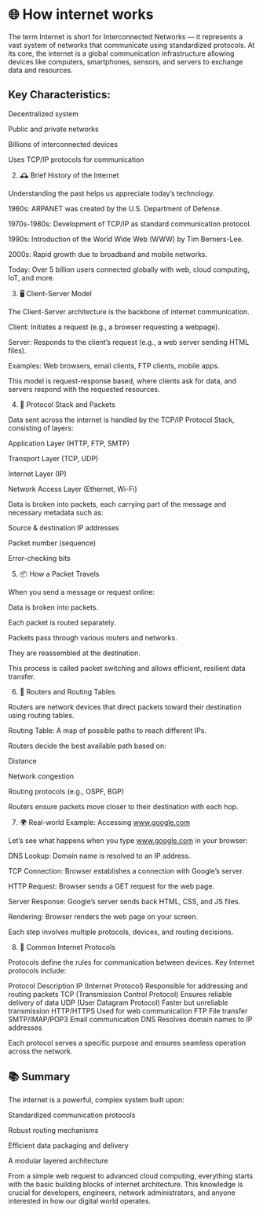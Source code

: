 # 🌐 How internet works

The term Internet is short for Interconnected Networks — it represents a vast system of networks that communicate using standardized protocols. At its core, the internet is a global communication infrastructure allowing devices like computers, smartphones, sensors, and servers to exchange data and resources.

## Key Characteristics:

Decentralized system

Public and private networks

Billions of interconnected devices

Uses TCP/IP protocols for communication

2. 🕰️ Brief History of the Internet

Understanding the past helps us appreciate today’s technology.

1960s: ARPANET was created by the U.S. Department of Defense.

1970s-1980s: Development of TCP/IP as standard communication protocol.

1990s: Introduction of the World Wide Web (WWW) by Tim Berners-Lee.

2000s: Rapid growth due to broadband and mobile networks.

Today: Over 5 billion users connected globally with web, cloud computing, IoT, and more.

3. 🖥️ Client-Server Model

The Client-Server architecture is the backbone of internet communication.

Client: Initiates a request (e.g., a browser requesting a webpage).

Server: Responds to the client’s request (e.g., a web server sending HTML files).

Examples: Web browsers, email clients, FTP clients, mobile apps.

This model is request-response based, where clients ask for data, and servers respond with the requested resources.

4. 🧱 Protocol Stack and Packets

Data sent across the internet is handled by the TCP/IP Protocol Stack, consisting of layers:

Application Layer (HTTP, FTP, SMTP)

Transport Layer (TCP, UDP)

Internet Layer (IP)

Network Access Layer (Ethernet, Wi-Fi)

Data is broken into packets, each carrying part of the message and necessary metadata such as:

Source & destination IP addresses

Packet number (sequence)

Error-checking bits

5. 📦 How a Packet Travels

When you send a message or request online:

Data is broken into packets.

Each packet is routed separately.

Packets pass through various routers and networks.

They are reassembled at the destination.

This process is called packet switching and allows efficient, resilient data transfer.

6. 🧭 Routers and Routing Tables

Routers are network devices that direct packets toward their destination using routing tables.

Routing Table: A map of possible paths to reach different IPs.

Routers decide the best available path based on:

Distance

Network congestion

Routing protocols (e.g., OSPF, BGP)

Routers ensure packets move closer to their destination with each hop.

7. 🌍 Real-world Example: Accessing www.google.com

Let’s see what happens when you type www.google.com in your browser:

DNS Lookup: Domain name is resolved to an IP address.

TCP Connection: Browser establishes a connection with Google’s server.

HTTP Request: Browser sends a GET request for the web page.

Server Response: Google’s server sends back HTML, CSS, and JS files.

Rendering: Browser renders the web page on your screen.

Each step involves multiple protocols, devices, and routing decisions.

8. 📡 Common Internet Protocols

Protocols define the rules for communication between devices. Key Internet protocols include:

Protocol	Description
IP (Internet Protocol)	Responsible for addressing and routing packets
TCP (Transmission Control Protocol)	Ensures reliable delivery of data
UDP (User Datagram Protocol)	Faster but unreliable transmission
HTTP/HTTPS	Used for web communication
FTP	File transfer
SMTP/IMAP/POP3	Email communication
DNS	Resolves domain names to IP addresses

Each protocol serves a specific purpose and ensures seamless operation across the network.

## 📚 Summary

The internet is a powerful, complex system built upon:

Standardized communication protocols

Robust routing mechanisms

Efficient data packaging and delivery

A modular layered architecture

From a simple web request to advanced cloud computing, everything starts with the basic building blocks of internet architecture. This knowledge is crucial for developers, engineers, network administrators, and anyone interested in how our digital world operates.

